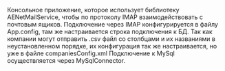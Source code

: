 Консольное приложение, которое использует библиотеку AENetMailService, чтобы по протоколу IMAP взаимодействовать с почтовым ящиков.
Подключение через IMAP конфигурируется в файлу App.config, там же настраивается строка подключения к БД.
Так как компании могут отправить .csv файл со столбцами и их названиями в неустановленном порядке, их конфигурация так же настраивается, но уже в файле companiesConfig.xml
Подключение к MySql осуществляется через MySqlConnector.
